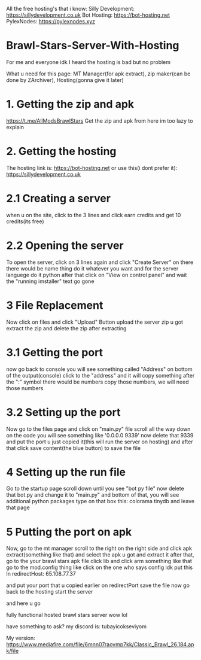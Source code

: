 All the free hosting's that i know:
Silly Development: https://sillydevelopment.co.uk
Bot Hosting: https://bot-hosting.net
PylexNodes: https://pylexnodes.xyz

# Brawl-Stars-Server-With-Hosting
For me and everyone idk
I heard the hosting is bad but no problem

What u need for this page: MT Manager(for apk extract), zip maker(can be done by ZArchiver), Hosting(gonna give it later)
# 1. Getting the zip and apk
https://t.me/AllModsBrawlStars
Get the zip and apk from here im too lazy to explain

# 2. Getting the hosting
The hosting link is: https://bot-hosting.net
or use this(i dont prefer it): https://sillydevelopment.co.uk

# 2.1 Creating a server
when u on the site, click to the 3 lines and click earn credits and get 10 credits(its free)

# 2.2 Opening the server
To open the server, click on 3 lines again and click "Create Server"
on there there would be name thing do it whatever you want
and for the server languege do it python
after that click on "View on control panel"
and wait the "running imstaller" text go gone

# 3 File Replacement
Now click on files
and click "Upload" Button
upload the server zip u got
extract the zip
and delete the zip after extracting

# 3.1 Getting the port
now go back to console
you will see something called "Address" on bottom of the output(console)
click to the "address" and it will copy something
after the ":" symbol there would be numbers
copy those numbers, we will need those numbers

# 3.2 Setting up the port
Now go to the files page and click on "main.py" file
scroll all the way down on the code
you will see something like '0.0.0.0 9339'
now delete that 9339 and put the port u just copied it(this will run the server on hosting)
and after that click save content(the blue button) to save the file

# 4 Setting up the run file
Go to the startup page
scroll down until you see "bot py file"
now delete that bot.py and change it to "main.py"
and bottom of that, you will see additional python packages
type on that box this:
colorama tinydb
and leave that page

# 5 Putting the port on apk
Now, go to the mt manager
scroll to the right on the right side
and click apk extract(something like that)
and select the apk u got
and extract it
after that, go to the your brawl stars apk file
click lib
and click arm something like that
go to the mod.config thing like click on the one who says config idk
put this ln redirectHost:
65.108.77.37

and put your port that u copied earlier on redirectPort
save the file
now go back to the hosting
start the server

and here u go

fully functional hosted brawl stars server wow lol

have something to ask? my discord is: tubayicokseviyom

My version:
https://www.mediafire.com/file/6mnn07raovmp7kk/Classic_Brawl_26.184.apk/file
